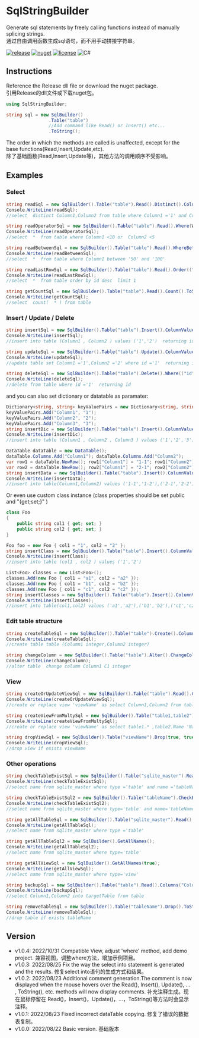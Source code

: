 # SqlStringBuilder
Generate sql statements by freely calling functions instead of manually splicing strings.     
通过自由调用函数生成sql语句，而不用手动拼接字符串。   

[![release](https://img.shields.io/static/v1?label=release&message=1.0.4&color=green&logo=github)](https://github.com/tp1415926535/SqlStringBuilder/releases) 
[![nuget](https://img.shields.io/static/v1?label=nuget&message=1.0.4&color=lightblue&logo=nuget)](https://www.nuget.org/packages/SqlStringBuilder) 
[![license](https://img.shields.io/static/v1?label=license&message=MIT&color=silver)](https://github.com/tp1415926535/SqlStringBuilder/blob/master/LICENSE) 
![C#](https://img.shields.io/github/languages/top/tp1415926535/SqlStringBuilder) 

## Instructions
Reference the Release dll file or download the nuget package.    
引用Release的dll文件或下载nuget包。     

```C#
using SqlStringBuilder;

string sql = new SqlBuilder()
                .Table("table")
                //Add command like Read() or Insert() etc... 
                .ToString();   
``` 
The order in which the methods are called is unaffected, except for the base functions(Read,Insert,Update,etc).     
除了基础函数(Read,Insert,Update等)，其他方法的调用顺序不受影响。

## Examples

### Select

```C#
string readSql = new SqlBuilder().Table("table").Read().Distinct().Columns("Column1", "Column2").Where(("Column1", "1"), ("Column2", "2")).Order(("id", false)).ToString();     
Console.WriteLine(readSql);    
//select  distinct Column1,Column2 from table where Column1 ='1' and Column2 ='2'  order by id desc   

string readOperatorSql = new SqlBuilder().Table("table").Read().Where(WhereOperator.Less, true, false, ("Column1", "10"), ("Column2", "5")).ToString();
Console.WriteLine(readOperatorSql);  
//select  *  from table where Column1 <10 or  Column2 <5

string readBetweenSql = new SqlBuilder().Table("table").Read().WhereBetween("Column1","50","100").ToString();
Console.WriteLine(readBetweenSql);  
//select  *  from table where Column1 between '50' and '100'

string readLastRowSql = new SqlBuilder().Table("table").Read().Order(("id", false)).Limit(1).ToString();    
Console.WriteLine(readLastRowSql);    
//select  *  from table order by id desc  limit 1    

string getCountSql = new SqlBuilder().Table("table").Read().Count().ToString();     
Console.WriteLine(getCountSql);     
//select  count(  * ) from table    
```

### Insert / Update / Delete
```C#
string insertSql = new SqlBuilder().Table("table").Insert().ColumnValues(("Column1", "1"), ("Column2", "2")).ReturnEffectCount("id").ToString();    
Console.WriteLine(insertSql);    
//insert into table (Column1 , Column2 ) values ('1','2')  returning id    

string updateSql = new SqlBuilder().Table("table").Update().ColumnValues(("Column1", "1"), ("Column2", "2")).Where(("id", "1")).ReturnEffectCount("id").ToString();    
Console.WriteLine(updateSql);    
//update table set Column1 ='1',Column2 ='2' where id ='1'  returning id    

string deleteSql = new SqlBuilder().Table("table").Delete().Where(("id", "1")).ReturnEffectCount("id").ToString();    
Console.WriteLine(deleteSql);    
//delete from table where id ='1'  returning id    
```

and you can also set dictionary or datatable as paramater:
```C#
Dictionary<string, string> keyValuePairs = new Dictionary<string, string>();
keyValuePairs.Add("Column1", "1");
keyValuePairs.Add("Column2", "2");
keyValuePairs.Add("Column3", "3");
string insertDic = new SqlBuilder().Table("table").Insert().ColumnValues(keyValuePairs).ToString();
Console.WriteLine(insertDic);
//insert into table (Column1 , Column2 , Column3 ) values ('1','2','3') 

DataTable dataTable = new DataTable();
dataTable.Columns.Add("Column1"); dataTable.Columns.Add("Column2");
var row1 = dataTable.NewRow(); row1["Column1"] = "1-1"; row1["Column2"] = "1-2"; dataTable.Rows.Add(row1);
var row2 = dataTable.NewRow(); row2["Column1"] = "2-1"; row2["Column2"] = "2-2"; dataTable.Rows.Add(row2);
string insertData = new SqlBuilder().Table("table").Insert().ColumnValues(dataTable).ToString();
Console.WriteLine(insertData);
//insert into table(Column1,Column2) values ('1-1','1-2'),('2-1','2-2')
```

Or even use custom class instance (class properties should be set public and "{get;set;}" ) 
```C#
class Foo
{
    public string col1 { get; set; }
    public string col2 { get; set; }
}

Foo foo = new Foo { col1 = "1", col2 = "2" };
string insertClass = new SqlBuilder().Table("table").Insert().ColumnValuesFromClass(foo).ToString();
Console.WriteLine(insertClass);
//insert into table (col1 , col2 ) values ('1','2') 

List<Foo> classes = new List<Foo>();
classes.Add(new Foo { col1 = "a1", col2 = "a2" });
classes.Add(new Foo { col1 = "b1", col2 = "b2" });
classes.Add(new Foo { col1 = "c1", col2 = "c2" });
string insertClasses = new SqlBuilder().Table("table").Insert().ColumnValuesFromClasses(classes).ToString();
Console.WriteLine(insertClasses);
//insert into table(col1,col2) values ('a1','a2'),('b1','b2'),('c1','c2')
```

### Edit table structure
```C#
string createTableSql = new SqlBuilder().Table("table").Create().ColumnType(("Column1", "integer"), ("Column2", "integer")).ToString();    
Console.WriteLine(createTableSql);    
//create table table (Column1 integer,Column2 integer)    

string changeColumn = new SqlBuilder().Table("table").Alter().ChangeColumn("Column1", "C1", "integer").ToString();    
Console.WriteLine(changeColumn);    
//alter table  change column Column1 C1 integer    
```

### View
```C#
string createOrUpdateViewSql = new SqlBuilder().Table("table").Read().Columns("Column1","Column2").AsView("viewName").ToString();
Console.WriteLine(createOrUpdateViewSql);  
//create or replace view 'viewName' as select Column1,Column2 from table

string createViewFromMultySql = new SqlBuilder().Table("table1,table2").Read().Columns("table1.* " , "table2.Name 'Name'" , "table2.Value 'Value'").AsView("viewName").ToString();
Console.WriteLine(createViewFromMultySql);  
//create or replace view 'viewName' as select table1.* ,table2.Name 'Name',table2.Value 'Value' from table1,table2

string dropViewSql = new SqlBuilder().Table("viewName").Drop(true, true);
Console.WriteLine(dropViewSql);  
//drop view if exists viewName
```
    
### Other operations
```C#
string checkTableExistSql = new SqlBuilder().Table("sqlite_master").Read().Columns("name").Where(("type", "table"), ("name", "tableName")).ToString();    
Console.WriteLine(checkTableExistSql);    
//select name from sqlite_master where type ='table' and name ='tableName'     

string checkTableExistSql2 = new SqlBuilder().Table("tableName").CheckExist();
Console.WriteLine(checkTableExistSql2);
//select name from sqlite_master where type='table' and name='tableName'

string getAllTableSql = new SqlBuilder().Table("sqlite_master").Read().Columns("name").Where(("type", "table")).ToString();
Console.WriteLine(getAllTableSql);
//select name from sqlite_master where type ='table' 

string getAllTableSql2 = new SqlBuilder().GetAllNames();
Console.WriteLine(getAllTableSql2);
//select name from sqlite_master where type='table'

string getAllViewSql = new SqlBuilder().GetAllNames(true);
Console.WriteLine(getAllViewSql);
//select name from sqlite_master where type='view'

string backupSql = new SqlBuilder().Table("table").Read().Columns("Column1", "Column2").Copy("targetTable").ToString();        
Console.WriteLine(backupSql);    
//select Column1,Column2 into targetTable from table

string removeTableSql = new SqlBuilder().Table("tableName").Drop().ToString();    
Console.WriteLine(removeTableSql);    
//drop table if exists tableName    
```



## Version 
* v1.0.4: 2022/10/31   Compatible View, adjust 'where' method, add demo project. 兼容视图，调整where方法，增加示例项目。   
* v1.0.3: 2022/08/25   Fix the way the select into statement is generated and the results. 修复select into语句的生成方式和结果。
* v1.0.2: 2022/08/23   Additional comment generation.The comment is now displayed when the mouse hovers over the Read(), Insert(), Update(), ... , ToString(), etc. methods will now display comments. 补充注释生成。现在鼠标停留在 Read()，Insert()，Update()，...，ToString()等方法时会显示注释。 
* v1.0.1: 2022/08/23   Fixed incorrect dataTable copying. 修复了错误的数据表复制。
* v1.0.0: 2022/08/22   Basic version. 基础版本
